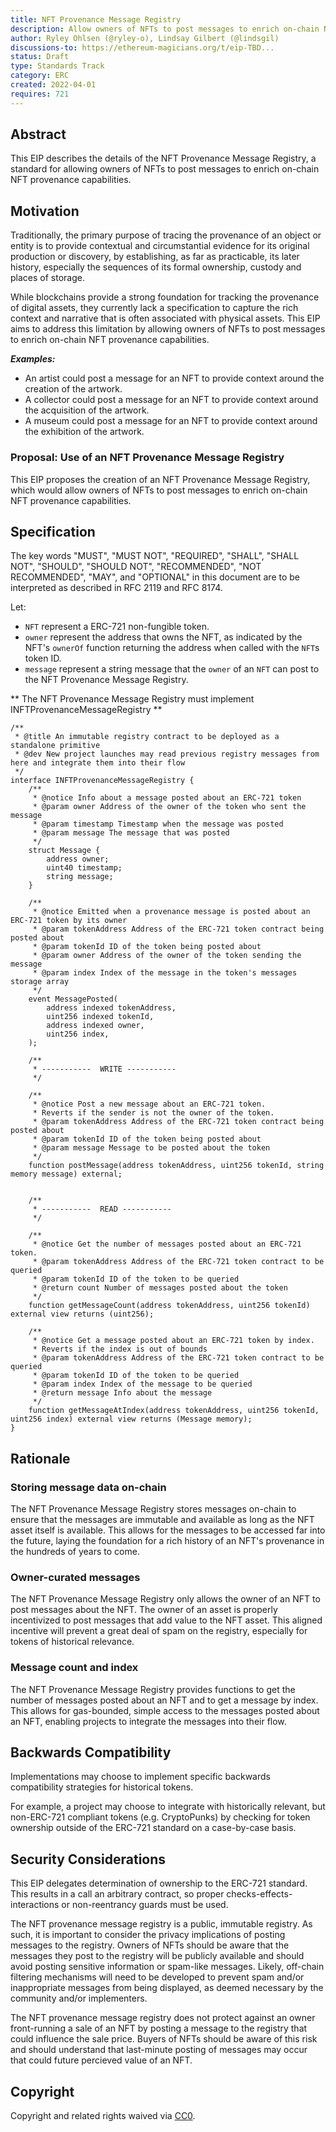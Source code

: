 ```yaml
---
title: NFT Provenance Message Registry
description: Allow owners of NFTs to post messages to enrich on-chain NFT provenance capabilities.
author: Ryley Ohlsen (@ryley-o), Lindsay Gilbert (@lindsgil)
discussions-to: https://ethereum-magicians.org/t/eip-TBD...
status: Draft
type: Standards Track
category: ERC
created: 2022-04-01
requires: 721
---
```


## Abstract

This EIP describes the details of the NFT Provenance Message Registry, a standard for allowing owners of NFTs to post messages to enrich on-chain NFT provenance capabilities.

<!--
  The Abstract is a multi-sentence (short paragraph) technical summary. This should be a very terse and human-readable version of the specification section. Someone should be able to read only the abstract to get the gist of what this specification does.

  TODO: Remove this comment before submitting
-->

## Motivation

<!--
  This section is optional.

  The motivation section should include a description of any nontrivial problems the EIP solves. It should not describe how the EIP solves those problems, unless it is not immediately obvious. It should not describe why the EIP should be made into a standard, unless it is not immediately obvious.

  With a few exceptions, external links are not allowed. If you feel that a particular resource would demonstrate a compelling case for your EIP, then save it as a printer-friendly PDF, put it in the assets folder, and link to that copy.

  TODO: Remove this comment before submitting
-->

Traditionally, the primary purpose of tracing the provenance of an object or entity is to provide contextual and circumstantial evidence for its original production or discovery, by establishing, as far as practicable, its later history, especially the sequences of its formal ownership, custody and places of storage.

While blockchains provide a strong foundation for tracking the provenance of digital assets, they currently lack a specification to capture the rich context and narrative that is often associated with physical assets. This EIP aims to address this limitation by allowing owners of NFTs to post messages to enrich on-chain NFT provenance capabilities.

**_Examples:_**

- An artist could post a message for an NFT to provide context around the creation of the artwork.
- A collector could post a message for an NFT to provide context around the acquisition of the artwork.
- A museum could post a message for an NFT to provide context around the exhibition of the artwork.

### Proposal: Use of an NFT Provenance Message Registry

This EIP proposes the creation of an NFT Provenance Message Registry, which would allow owners of NFTs to post messages to enrich on-chain NFT provenance capabilities.

## Specification

<!--
  The Specification section should describe the syntax and semantics of any new feature. The specification should be detailed enough to allow competing, interoperable implementations for any of the current Ethereum platforms (besu, erigon, ethereumjs, go-ethereum, nethermind, or others).

  It is recommended to follow RFC 2119 and RFC 8170. Do not remove the key word definitions if RFC 2119 and RFC 8170 are followed.

  TODO: Remove this comment before submitting
-->

The key words "MUST", "MUST NOT", "REQUIRED", "SHALL", "SHALL NOT", "SHOULD", "SHOULD NOT", "RECOMMENDED", "NOT RECOMMENDED", "MAY", and "OPTIONAL" in this document are to be interpreted as described in RFC 2119 and RFC 8174.

Let:

- `NFT` represent a ERC-721 non-fungible token.
- `owner` represent the address that owns the NFT, as indicated by the NFT's `ownerOf` function returning the address when called with the `NFT`s token ID.
- `message` represent a string message that the `owner` of an `NFT` can post to the NFT Provenance Message Registry.

** The NFT Provenance Message Registry must implement INFTProvenanceMessageRegistry **

```solidity
/**
 * @title An immutable registry contract to be deployed as a standalone primitive
 * @dev New project launches may read previous registry messages from here and integrate them into their flow
 */
interface INFTProvenanceMessageRegistry {
    /**
     * @notice Info about a message posted about an ERC-721 token
     * @param owner Address of the owner of the token who sent the message
     * @param timestamp Timestamp when the message was posted
     * @param message The message that was posted
     */
    struct Message {
        address owner;
        uint40 timestamp;
        string message;
    }

    /**
     * @notice Emitted when a provenance message is posted about an ERC-721 token by its owner
     * @param tokenAddress Address of the ERC-721 token contract being posted about
     * @param tokenId ID of the token being posted about
     * @param owner Address of the owner of the token sending the message
     * @param index Index of the message in the token's messages storage array
     */
    event MessagePosted(
        address indexed tokenAddress,
        uint256 indexed tokenId,
        address indexed owner,
        uint256 index,
    );

    /**
     * -----------  WRITE -----------
     */

    /**
     * @notice Post a new message about an ERC-721 token.
     * Reverts if the sender is not the owner of the token.
     * @param tokenAddress Address of the ERC-721 token contract being posted about
     * @param tokenId ID of the token being posted about
     * @param message Message to be posted about the token
     */
    function postMessage(address tokenAddress, uint256 tokenId, string memory message) external;


    /**
     * -----------  READ -----------
     */

    /**
     * @notice Get the number of messages posted about an ERC-721 token.
     * @param tokenAddress Address of the ERC-721 token contract to be queried
     * @param tokenId ID of the token to be queried
     * @return count Number of messages posted about the token
     */
    function getMessageCount(address tokenAddress, uint256 tokenId) external view returns (uint256);

    /**
     * @notice Get a message posted about an ERC-721 token by index.
     * Reverts if the index is out of bounds
     * @param tokenAddress Address of the ERC-721 token contract to be queried
     * @param tokenId ID of the token to be queried
     * @param index Index of the message to be queried
     * @return message Info about the message
     */
    function getMessageAtIndex(address tokenAddress, uint256 tokenId, uint256 index) external view returns (Message memory);
}
```

## Rationale

<!--
  The rationale fleshes out the specification by describing what motivated the design and why particular design decisions were made. It should describe alternate designs that were considered and related work, e.g. how the feature is supported in other languages.

  The current placeholder is acceptable for a draft.

  TODO: Remove this comment before submitting
-->

### Storing message data on-chain

The NFT Provenance Message Registry stores messages on-chain to ensure that the messages are immutable and available as long as the NFT asset itself is available. This allows for the messages to be accessed far into the future, laying the foundation for a rich history of an NFT's provenance in the hundreds of years to come.

### Owner-curated messages

The NFT Provenance Message Registry only allows the owner of an NFT to post messages about the NFT. The owner of an asset is properly incentivized to post messages that add value to the NFT asset. This aligned incentive will prevent a great deal of spam on the registry, especially for tokens of historical relevance.

### Message count and index

The NFT Provenance Message Registry provides functions to get the number of messages posted about an NFT and to get a message by index. This allows for gas-bounded, simple access to the messages posted about an NFT, enabling projects to integrate the messages into their flow.

## Backwards Compatibility

<!--

  This section is optional.

  All EIPs that introduce backwards incompatibilities must include a section describing these incompatibilities and their severity. The EIP must explain how the author proposes to deal with these incompatibilities. EIP submissions without a sufficient backwards compatibility treatise may be rejected outright.

  The current placeholder is acceptable for a draft.

  TODO: Remove this comment before submitting
-->

Implementations may choose to implement specific backwards compatibility strategies for historical tokens.

For example, a project may choose to integrate with historically relevant, but non-ERC-721 compliant tokens (e.g. CryptoPunks) by checking for token ownership outside of the ERC-721 standard on a case-by-case basis.

## Security Considerations

<!--
  All EIPs must contain a section that discusses the security implications/considerations relevant to the proposed change. Include information that might be important for security discussions, surfaces risks and can be used throughout the life cycle of the proposal. For example, include security-relevant design decisions, concerns, important discussions, implementation-specific guidance and pitfalls, an outline of threats and risks and how they are being addressed. EIP submissions missing the "Security Considerations" section will be rejected. An EIP cannot proceed to status "Final" without a Security Considerations discussion deemed sufficient by the reviewers.

  The current placeholder is acceptable for a draft.

  TODO: Remove this comment before submitting
-->

This EIP delegates determination of ownership to the ERC-721 standard. This results in a call an arbitrary contract, so proper checks-effects-interactions or non-reentrancy guards must be used.

The NFT provenance message registry is a public, immutable registry. As such, it is important to consider the privacy implications of posting messages to the registry. Owners of NFTs should be aware that the messages they post to the registry will be publicly available and should avoid posting sensitive information or spam-like messages. Likely, off-chain filtering mechanisms will need to be developed to prevent spam and/or inappropriate messages from being displayed, as deemed necessary by the community and/or implementers.

The NFT provenance message registry does not protect against an owner front-running a sale of an NFT by posting a message to the registry that could influence the sale price. Buyers of NFTs should be aware of this risk and should understand that last-minute posting of messages may occur that could future percieved value of an NFT.

## Copyright

Copyright and related rights waived via [CC0](../LICENSE.md).
